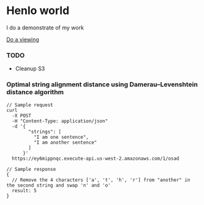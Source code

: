 # Henlo world

I do a demonstrate of my work

[Do a viewing](https://www.kyoseong.com)

### TODO

* Cleanup S3

### Optimal string alignment distance using Damerau–Levenshtein distance algorithm

```
// Sample request
curl
  -X POST
  -H "Content-Type: application/json"
  -d '{
        "strings": [
          "I am one sentence",
          "I am another sentence"
        ]
      }'
  https://ey6mippnqc.execute-api.us-west-2.amazonaws.com/1/osad

// Sample response
{
  // Remove the 4 characters ['a', 't', 'h', 'r'] from "another" in the second string and swap 'n' and 'o'
  result: 5
}
```
